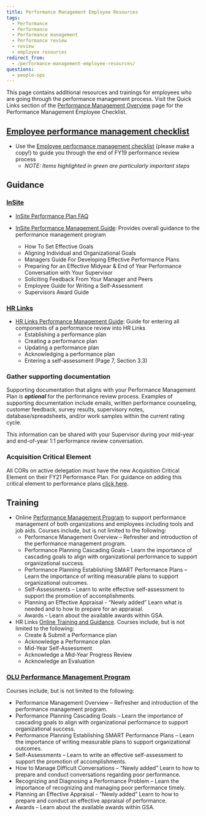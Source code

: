 ```yaml
---
title: Performance Management Employee Resources
tags:
  - Performance
  - Performance
  - Performance management
  - Performance review
  - review
  - employee resources
redirect_from:
  - /performance-management-employee-resources/
questions:
  - people-ops
---
```


This page contains additional resources and trainings for employees who are going through the performance management process.  Visit the Quick Links section of the [Performance Management Overview]({{site.baseurl}}/performance-management/) page for the Performance Management Employee Checklist.  

## [Employee performance management checklist](https://docs.google.com/spreadsheets/d/1nhV-jGGygdNgKfYJEamKAVux5eBW5rf5Lj1maXFUt08/edit#gid=48334538)

* Use the [Employee performance management checklist](https://docs.google.com/spreadsheets/d/1nhV-jGGygdNgKfYJEamKAVux5eBW5rf5Lj1maXFUt08/edit#gid=48334538) (please make a copy!) to guide you through the end of FY19 performance review process
  * *NOTE: Items highlighted in green are particularly important steps*

## Guidance

### [InSite](https://insite.gsa.gov)

* [InSite Performance Plan FAQ](https://insite.gsa.gov/topics/hr-pay-and-leave/performance-management/policies/associate-performance-plan-and-appraisal-system-appas-faqs)

* [InSite Performance Management Guide](https://insite.gsa.gov/topics/hr-pay-and-leave/employee-performance-management): Provides overall guidance to the performance management program
    * How To Set Effective Goals
    * Aligning Individual and Organizational Goals
    * Managers Guide For Developing Effective Performance Plans
    * Preparing for an Effective Midyear & End of Year Performance Conversation with Your Supervisor
    * Soliciting Feedback From Your Manager and Peers
    * Employee Guide for Writing a Self-Assessment
    * Supervisors Award Guide

### [HR Links](https://hrlinks.gsa.gov/)

* [HR Links Performance Management Guide](https://drive.google.com/file/d/1mn-3yC3tN5dC4ppDSoRFi41W1vWSZzGX/view): Guide for entering all components of a performance review into HR Links
    * Establishing a performance plan
    * Creating a performance plan
    * Updating a performance plan
    * Acknowledging a performance plan
    * Entering a self-assessment (Page 7, Section 3.3)

### Gather supporting documentation

Supporting documentation that aligns with your Performance Management Plan is ***optional*** for the performance review process. Examples of supporting documentation include emails, written performance counseling, customer feedback, survey results, supervisory notes, database/spreadsheets, and/or work samples within the current rating cycle.

This information can be shared with your Supervisor during your mid-year and end-of-year 1:1 performance review conversation.

### Acquisition Critical Element

All CORs on active delegation must have the new Acquisition Critical Element on their FY21 Performance Plan.  For guidance on adding this critical element to performance plans [click here](https://drive.google.com/file/d/1hOu4GtwpjCAUXenXNE7Vit3O3ldDYSRb/view).

## Training

* Online [Performance Management Program](https://hcm03.ns2cloud.com/sf/learning?destUrl=https%3a%2f%2fgsa%2dhcm03%2ens2cloud%2ecom%2flearning%2fuser%2fdeeplink%5fredirect%2ejsp%3flinkId%3dPROGRAM%5fDETAILS%26programID%3dGSA%2dPERFORMANCE%5fMANAGEMENT%26fromSF%3dY&company=GSAHCM03) to support performance management of both organizations and employees including tools and job aids.  Courses include, but is not limited to the following:
    * Performance Management Overview – Refresher and introduction of the performance management program.
    * Performance Planning Cascading Goals – Learn the importance of cascading goals to align with organizational performance to support organizational success.
    * Performance Planning Establishing SMART Performance Plans – Learn the importance of writing measurable plans to support organizational outcomes.
    * Self-Assessments – Learn to write effective self-assessment to support the promotion of accomplishments.
    * Planning an Effective Appraisal - “Newly added” Learn what is needed and to how to prepare for an appraisal.
    * Awards – Learn about the available awards within GSA.
* HR Links [Online Training and Guidance](https://insite.gsa.gov/topics/hr-pay-and-leave/performance-management/performance-management-systems).  Courses include, but is not limited to the following:
    * Create & Submit a Performance plan
    * Acknowledge a Performance plan
    * Mid-Year Self-Assessment
    * Acknowledge a Mid-Year Progress Review
    * Acknowledge an Evaluation

### [OLU Performance Management Program](https://hcm03.ns2cloud.com/sf/learning?destUrl=https%3a%2f%2fgsa%2dhcm03%2ens2cloud%2ecom%2flearning%2fuser%2fdeeplink%5fredirect%2ejsp%3flinkId%3dPROGRAM%5fDETAILS%26programID%3dGSA%2dPERFORMANCE%5fMANAGEMENT%26fromSF%3dY&company=GSAHCM03)

Courses include, but is not limited to the following:

* Performance Management Overview – Refresher and introduction of the performance management program.
* Performance Planning Cascading Goals – Learn the importance of cascading goals to align with organizational performance to support organizational success.
* Performance Planning Establishing SMART Performance Plans – Learn the importance of writing measurable plans to support organizational outcomes.
* Self-Assessments – Learn to write an effective self-assessment to support the promotion of accomplishments.
* How to Manage Difficult Conversations – “Newly added” Learn to how to prepare and conduct conversations regarding poor performance.
* Recognizing and Diagnosing a Performance Problem – Learn the importance of recognizing and managing poor performance timely.
* Planning an Effective Appraisal - “Newly added” Learn to how to prepare and conduct an effective appraisal of performance.
* Awards – Learn about the available awards within GSA.
